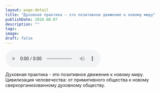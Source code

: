 ```yaml
---
layout: page-detail
title: "Духовная практика — это позитивное движение к новому миру"
publishDate: 2010.08.07
description: ""
tags:
image:
draft: false
---
```


<audio title="2010.08.07 - Духовная практика — это позитивное движение к новому миру.mp3" src="/upload/iblock/a37/a3780757769518f1459c467111df0efc.mp3" controls=""></audio>

 Духовная практика - это позитивное движение к новому миру.<br> Цивилизация человечества: от примитивного общества к новому<br> сверхорганизованному духовному обществу.<br> 

  
